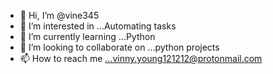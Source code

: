 - 👋 Hi, I’m @vine345
- 👀 I’m interested in ...Automating tasks
- 🌱 I’m currently learning ...Python
- 💞️ I’m looking to collaborate on ...python projects 
- 📫 How to reach me ...vinny.young121212@protonmail.com

<!---
vine345/vine345 is a ✨ special ✨ repository because its `README.md` (this file) appears on your GitHub profile.
You can click the Preview link to take a look at your changes.
--->
